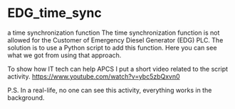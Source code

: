 # EDG_time_sync
a time synchronization function
The time synchronization function is not allowed for the Customer of Emergency Diesel Generator (EDG) PLC. The solution is to use a Python script to add this function. Here you can see what we got from using that approach.

To show how IT tech can help APCS I put a short video related to the script activity. 
https://www.youtube.com/watch?v=ybc5zbQxvn0

P.S. In a real-life, no one can see this activity, everything works in the background.
